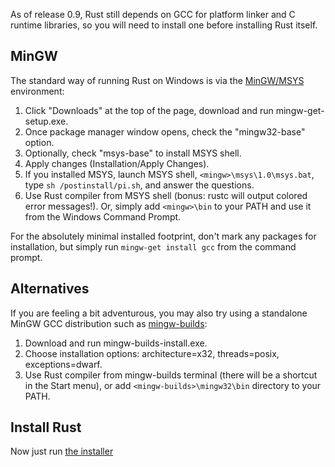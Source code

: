 As of release 0.9, Rust still depends on GCC for platform linker and C runtime libraries, so you will need to install one before installing Rust itself.

## MinGW
The standard way of running Rust on Windows is via the [MinGW/MSYS](http://www.mingw.org/) environment:

1. Click "Downloads" at the top of the page, download and run mingw-get-setup.exe.
2. Once package manager window opens, check the "mingw32-base" option.
3. Optionally, check "msys-base" to install MSYS shell.
4. Apply changes (Installation/Apply Changes).
5. If you installed MSYS, launch MSYS shell, `<mingw>\msys\1.0\msys.bat`, type `sh /postinstall/pi.sh`, and answer the questions.
6. Use Rust compiler from MSYS shell (bonus: rustc will output colored error messages!).  Or, simply add `<mingw>\bin` to your PATH and use it from the Windows Command Prompt.

For the absolutely minimal installed footprint, don't mark any packages for installation, but simply run `mingw-get install gcc` from the command prompt.


## Alternatives

If you are feeling a bit adventurous, you may also try using a standalone MinGW GCC distribution such as [mingw-builds](http://sourceforge.net/projects/mingwbuilds/):

1. Download and run mingw-builds-install.exe.
2. Choose installation options: architecture=x32, threads=posix, exceptions=dwarf.
3. Use Rust compiler from mingw-builds terminal (there will be a shortcut in the Start menu), or add `<mingw-builds>\mingw32\bin` directory to your PATH.

## Install Rust

Now just run [the installer](http://static.rust-lang.org/dist/rust-0.9-install.exe)

